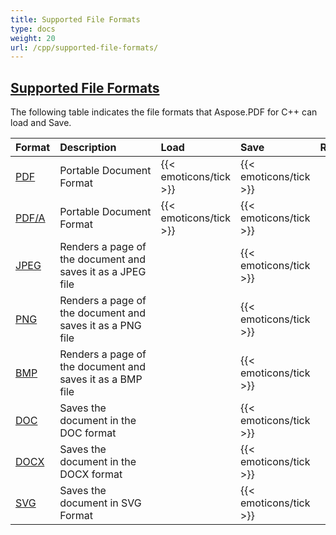 ```yaml
---
title: Supported File Formats
type: docs
weight: 20
url: /cpp/supported-file-formats/
---
```


## <ins>**Supported File Formats**
The following table indicates the file formats that Aspose.PDF for C++ can load and Save.

|**Format**|**Description**|**Load**|**Save**|**Remarks**|
| :- | :- | :- | :- | :- |
|[PDF](https://wiki.fileformat.com/view/pdf/)|Portable Document Format|{{< emoticons/tick >}}|{{< emoticons/tick >}} | |
|[PDF/A](https://wiki.fileformat.com/view/pdf/a/)|Portable Document Format|{{< emoticons/tick >}}|{{< emoticons/tick >}} | |
|[JPEG](https://wiki.fileformat.com/image/jpeg/)|Renders a page of the document and saves it as a JPEG file| |{{< emoticons/tick >}}| |
|[PNG](https://wiki.fileformat.com/image/png/)|Renders a page of the document and saves it as a PNG file| |{{< emoticons/tick >}}| |
|[BMP](https://wiki.fileformat.com/image/bmp/)|Renders a page of the document and saves it as a BMP file| |{{< emoticons/tick >}}| |
|[DOC](https://wiki.fileformat.com/word-processing/doc/)|Saves the document in the DOC format| |{{< emoticons/tick >}}| |
|[DOCX](https://wiki.fileformat.com/word-processing/docx/)|Saves the document in the DOCX format| |{{< emoticons/tick >}}| |
|[SVG](https://wiki.fileformat.com/page-description-language/svg/)|Saves the document in SVG Format| |{{< emoticons/tick >}}| |

